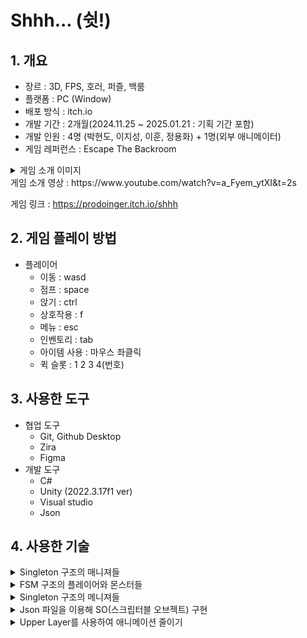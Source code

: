 # Shhh... (쉿!)

## 1. 개요
- 장르 : 3D, FPS, 호러, 퍼즐, 백룸
- 플랫폼 : PC (Window)
- 배포 방식 : itch.io
- 개발 기간 : 2개월(2024.11.25 ~ 2025.01.21 : 기획 기간 포함)
- 개발 인원 : 4명 (박현도, 이지성, 이훈, 정용화) + 1명(외부 애니메이터)
- 게임 레퍼런스 : Escape The Backroom
  
<details>
<summary> 게임 소개 이미지</summary>
  
<img src = "https://github.com/user-attachments/assets/71e916bb-7790-4fc9-80ef-7209f2fbbcc0">
<img src = "https://github.com/user-attachments/assets/1d92ed69-3c40-4a04-b154-c565caf942cf">

</details>
게임 소개 영상 : https://www.youtube.com/watch?v=a_Fyem_ytXI&t=2s

게임 링크 : https://prodoinger.itch.io/shhh

## 2. 게임 플레이 방법
- 플레이어
  - 이동 : wasd
  - 점프 : space
  - 앉기 : ctrl
  - 상호작용 : f
  - 메뉴 : esc
  - 인벤토리 : tab
  - 아이템 사용 : 마우스 좌클릭
  - 퀵 슬롯 : 1 2 3 4(번호)

## 3. 사용한 도구
- 협업 도구
  - Git, Github Desktop
  - Zira
  - Figma
- 개발 도구
  - C#
  - Unity (2022.3.17f1 ver)
  - Visual studio
  - Json
## 4. 사용한 기술
<details>
<summary> Singleton 구조의 매니져들 </summary>
내용1
</details>
<details>
<summary> FSM 구조의 플레이어와 몬스터들  </summary>
내용2
</details>
<details>
<summary> Singleton 구조의 메니져들 </summary>
내용3
</details>
<details>
<summary> Json 파일을 이용해 SO(스크립터블 오브젝트) 구현 </summary>
기획자나 개발자가 추후에 아이템을 추가하거나 변경하기 편하게 미리 약속된 구조를 가진 SO를 만들고 Google Spread Sheet를 Json 파일 형식으로 전달하면 Editior기능을 활용하여서 간단하게 수행할 수 있게 만듬  
<img src = "https://github.com/user-attachments/assets/3195c78a-16c2-4fd5-81d8-042ca1c97d68">  
</details>

<details>
<summary> Upper Layer를 사용하여 애니메이션 줄이기 </summary>
플레이어의 다양한 상태와 다양한 아이템에 따른 애니메이션을 경우의 수만큼 만들지 않고, 플레이어의 상체에 아이템 장착 시 우선적으로 적용할 upper layer를 적용하여 이후에 다른 상태와 아이템이 추가 되어도 적은 비용으로 추가 할 수 있게 만듬 
</details>
